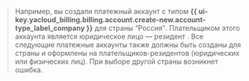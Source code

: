 > Например, вы создали платежный аккаунт с типом **{{ ui-key.yacloud_billing.billing.account.create-new.account-type_label_company }}** для страны <q>Россия</q>. Плательщиком этого аккаунта является юридическое лицо — резидент . Все следующие платежные аккаунты также должны быть созданы для страны  и оформлены на плательщиков-резидентов  (юридических или физических лиц). При выборе другой страны возникнет ошибка.